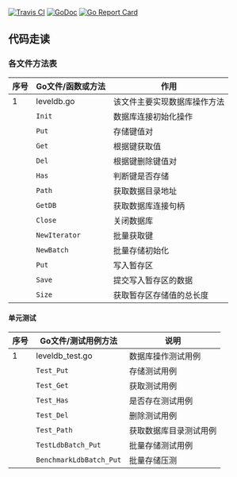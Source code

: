 [![Travis CI](https://travis-ci.org/shengdoushi/base58.svg?branch=master)](http://10.1.1.28/go/crypto)
[![GoDoc](https://www.godoc.org/github.com/shengdoushi/base58?status.svg)](http://10.1.1.28/go/crypto/wikis/crypto%E6%A8%A1%E5%9D%97README)
[![Go Report Card](https://goreportcard.com/badge/github.com/shengdoushi/base58)](https://goreportcard.com/report/github.com/shengdoushi/base58)

[^1]:上面三个图标在每个README里面可有可不有，但如果项目在GitHub或固定网站上，或是你的项目包引用了网上资源，请使用这三个图标嵌入引用或说明链接地址。
[^1]:passing对应着项目所在网址,reference对应着参考网址，report对应着文档地址


## 代码走读

### 各文件方法表
 序号 | Go文件/函数或方法 | 作用 
---|---|---
 1 | leveldb.go | 该文件主要实现数据库操作方法
 &nbsp; | `Init` | 数据库连接初始化操作
 &nbsp; | `Put`  | 存储键值对
 &nbsp; | `Get`  | 根据键获取值
 &nbsp; | `Del`  | 根据键删除键值对
 &nbsp; | `Has`  | 判断键是否存储
 &nbsp; | `Path`  |获取数据目录地址
 &nbsp; | `GetDB`  | 获取数据库连接句柄
 &nbsp; | `Close`  | 关闭数据库
 &nbsp; | `NewIterator`  | 批量获取键
 &nbsp; | `NewBatch`  | 批量存储初始化
 &nbsp; | `Put`   | 写入暂存区
 &nbsp; | `Save`  | 提交写入暂存区的数据
 &nbsp; | `Size`  | 获取暂存区存储值的总长度
 
 
#### 单元测试 


序号 | Go文件/测试用例方法 | 说明
---|---|---
 1 | leveldb_test.go | 数据库操作测试用例
&nbsp; | `Test_Put`  | 存储测试用例
&nbsp; | `Test_Get`  | 获取测试用例
&nbsp; | `Test_Has`  | 是否存在测试用例
&nbsp; | `Test_Del`  | 删除测试用例
&nbsp; | `Test_Path` | 获取数据库目录测试用例
&nbsp; | `TestLdbBatch_Put`  | 批量存储测试用例
&nbsp; | `BenchmarkLdbBatch_Put` | 批量存储压测
